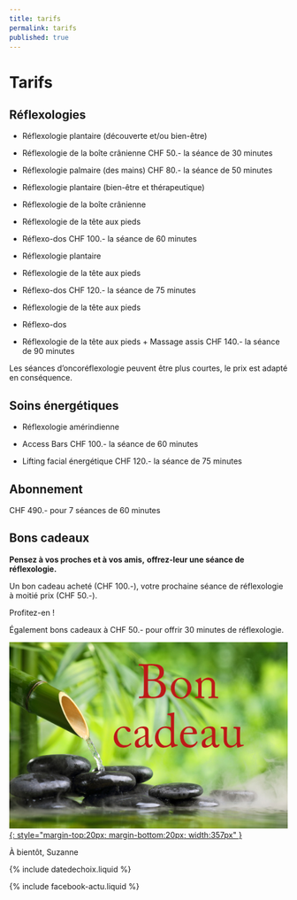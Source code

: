 ```yaml
---
title: tarifs
permalink: tarifs
published: true
---
```


# Tarifs

## Réflexologies

- Réflexologie plantaire (découverte et/ou bien-être)
- Réflexologie de la boîte crânienne
CHF 50.- la séance de 30 minutes

- Réflexologie palmaire (des mains)
CHF 80.- la séance de 50 minutes

- Réflexologie plantaire (bien-être et thérapeutique)
- Réflexologie de la boîte crânienne
- Réflexologie de la tête aux pieds
- Réflexo-dos
CHF 100.- la séance de 60 minutes

- Réflexologie plantaire
- Réflexologie de la tête aux pieds
- Réflexo-dos
CHF 120.- la séance de 75 minutes

- Réflexologie de la tête aux pieds
- Réflexo-dos
- Réflexologie de la tête aux pieds + Massage assis
CHF 140.- la séance de 90 minutes

Les séances d’oncoréflexologie peuvent être plus courtes, le prix est adapté en conséquence.

## Soins énergétiques

- Réflexologie amérindienne
- Access Bars
CHF 100.- la séance de 60 minutes

- Lifting facial énergétique
CHF 120.- la séance de 75 minutes

## Abonnement

CHF 490.- pour 7 séances de 60 minutes

## Bons cadeaux

**Pensez à vos proches et à vos amis,**
**offrez-leur une séance de réflexologie.**

Un bon cadeau acheté (CHF 100.-), votre prochaine
séance de réflexologie à moitié prix (CHF 50.-).

Profitez-en !

Également bons cadeaux à CHF 50.-
pour offrir 30 minutes de réflexologie.

[![Bons-cadeaux](./images/bon-cadeau.jpg){: style="margin-top:20px; margin-bottom:20px; width:357px" }](./bons-cadeaux)

À bientôt, Suzanne

{% include datedechoix.liquid %}

{% include facebook-actu.liquid %}
